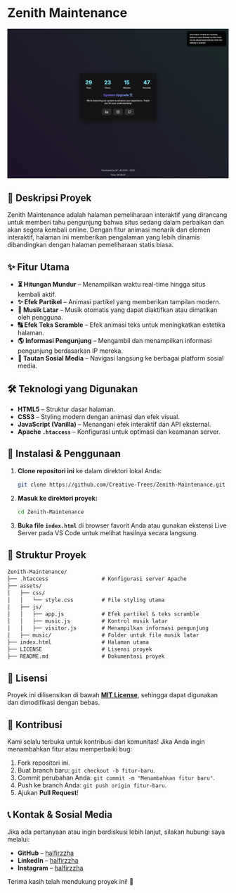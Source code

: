 # Zenith Maintenance

![alt text](assets/img/Zenith.png)


## 📌 Deskripsi Proyek
Zenith Maintenance adalah halaman pemeliharaan interaktif yang dirancang untuk memberi tahu pengunjung bahwa situs sedang dalam perbaikan dan akan segera kembali online. Dengan fitur animasi menarik dan elemen interaktif, halaman ini memberikan pengalaman yang lebih dinamis dibandingkan dengan halaman pemeliharaan statis biasa.

## ✨ Fitur Utama
- **⏳ Hitungan Mundur** – Menampilkan waktu real-time hingga situs kembali aktif.
- **✨ Efek Partikel** – Animasi partikel yang memberikan tampilan modern.
- **🎵 Musik Latar** – Musik otomatis yang dapat diaktifkan atau dimatikan oleh pengguna.
- **🔠 Efek Teks Scramble** – Efek animasi teks untuk meningkatkan estetika halaman.
- **🌎 Informasi Pengunjung** – Mengambil dan menampilkan informasi pengunjung berdasarkan IP mereka.
- **🔗 Tautan Sosial Media** – Navigasi langsung ke berbagai platform sosial media.

## 🛠️ Teknologi yang Digunakan
- **HTML5** – Struktur dasar halaman.
- **CSS3** – Styling modern dengan animasi dan efek visual.
- **JavaScript (Vanilla)** – Menangani efek interaktif dan API eksternal.
- **Apache `.htaccess`** – Konfigurasi untuk optimasi dan keamanan server.

## 🚀 Instalasi & Penggunaan
1. **Clone repositori ini** ke dalam direktori lokal Anda:
   ```sh
   git clone https://github.com/Creative-Trees/Zenith-Maintenance.git
   ```
2. **Masuk ke direktori proyek:**
   ```sh
   cd Zenith-Maintenance
   ```
3. **Buka file `index.html`** di browser favorit Anda atau gunakan ekstensi Live Server pada VS Code untuk melihat hasilnya secara langsung.

## 📂 Struktur Proyek
```
Zenith-Maintenance/
├── .htaccess                 # Konfigurasi server Apache
├── assets/
│   ├── css/
│   │   └── style.css         # File styling utama
│   ├── js/
│   │   ├── app.js            # Efek partikel & teks scramble
│   │   ├── music.js          # Kontrol musik latar
│   │   ├── visitor.js        # Menampilkan informasi pengunjung
│   ├── music/                # Folder untuk file musik latar
├── index.html                # Halaman utama
├── LICENSE                   # Lisensi proyek
├── README.md                 # Dokumentasi proyek
```

## 📜 Lisensi
Proyek ini dilisensikan di bawah **[MIT License](LICENSE)**, sehingga dapat digunakan dan dimodifikasi dengan bebas.

## 🤝 Kontribusi
Kami selalu terbuka untuk kontribusi dari komunitas! Jika Anda ingin menambahkan fitur atau memperbaiki bug:
1. Fork repositori ini.
2. Buat branch baru: `git checkout -b fitur-baru`.
3. Commit perubahan Anda: `git commit -m "Menambahkan fitur baru"`.
4. Push ke branch Anda: `git push origin fitur-baru`.
5. Ajukan **Pull Request**!

## 📞 Kontak & Sosial Media
Jika ada pertanyaan atau ingin berdiskusi lebih lanjut, silakan hubungi saya melalui:
- **GitHub** – [halfirzzha](https://github.com/halfirzzha)
- **LinkedIn** – [halfirzzha](https://linkedin.com/in/halfirzzha)
- **Instagram** – [halfirzzha](https://instagram.com/halfirzzha)

Terima kasih telah mendukung proyek ini! 🚀

